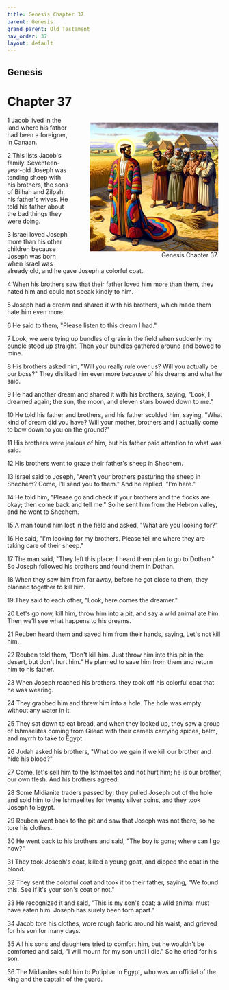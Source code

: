 ```yaml
---
title: Genesis Chapter 37
parent: Genesis
grand_parent: Old Testament
nav_order: 37
layout: default
---
```


## Genesis

# Chapter 37

<figure style="float: right; margin-right: 10px;">
    <img src="/assets/Image/Genesis/500/37.jpg" alt="Genesis Chapter 37" style="width: 300px; height: 300px; float: right;padding-left: 10px;"/>
    <figcaption style="clear: both;text-align: right;">Genesis Chapter 37.</figcaption>
</figure>
1 Jacob lived in the land where his father had been a foreigner, in Canaan.

2 This lists Jacob's family. Seventeen-year-old Joseph was tending sheep with his brothers, the sons of Bilhah and Zilpah, his father's wives. He told his father about the bad things they were doing.

3 Israel loved Joseph more than his other children because Joseph was born when Israel was already old, and he gave Joseph a colorful coat.

4 When his brothers saw that their father loved him more than them, they hated him and could not speak kindly to him.

5 Joseph had a dream and shared it with his brothers, which made them hate him even more.

6 He said to them, "Please listen to this dream I had."

7 Look, we were tying up bundles of grain in the field when suddenly my bundle stood up straight. Then your bundles gathered around and bowed to mine.

8 His brothers asked him, "Will you really rule over us? Will you actually be our boss?" They disliked him even more because of his dreams and what he said.

9 He had another dream and shared it with his brothers, saying, "Look, I dreamed again; the sun, the moon, and eleven stars bowed down to me."

10 He told his father and brothers, and his father scolded him, saying, "What kind of dream did you have? Will your mother, brothers and I actually come to bow down to you on the ground?"

11 His brothers were jealous of him, but his father paid attention to what was said.

12 His brothers went to graze their father's sheep in Shechem.

13 Israel said to Joseph, "Aren't your brothers pasturing the sheep in Shechem? Come, I'll send you to them." And he replied, "I'm here."

14 He told him, "Please go and check if your brothers and the flocks are okay; then come back and tell me." So he sent him from the Hebron valley, and he went to Shechem.

15 A man found him lost in the field and asked, "What are you looking for?"

16 He said, "I'm looking for my brothers. Please tell me where they are taking care of their sheep."

17 The man said, "They left this place; I heard them plan to go to Dothan." So Joseph followed his brothers and found them in Dothan.

18 When they saw him from far away, before he got close to them, they planned together to kill him.

19 They said to each other, "Look, here comes the dreamer."

20 Let's go now, kill him, throw him into a pit, and say a wild animal ate him. Then we'll see what happens to his dreams.

21 Reuben heard them and saved him from their hands, saying, Let's not kill him.

22 Reuben told them, "Don't kill him. Just throw him into this pit in the desert, but don't hurt him." He planned to save him from them and return him to his father.

23 When Joseph reached his brothers, they took off his colorful coat that he was wearing.

24 They grabbed him and threw him into a hole. The hole was empty without any water in it.

25 They sat down to eat bread, and when they looked up, they saw a group of Ishmaelites coming from Gilead with their camels carrying spices, balm, and myrrh to take to Egypt.

26 Judah asked his brothers, "What do we gain if we kill our brother and hide his blood?"

27 Come, let's sell him to the Ishmaelites and not hurt him; he is our brother, our own flesh. And his brothers agreed.

28 Some Midianite traders passed by; they pulled Joseph out of the hole and sold him to the Ishmaelites for twenty silver coins, and they took Joseph to Egypt.

29 Reuben went back to the pit and saw that Joseph was not there, so he tore his clothes.

30 He went back to his brothers and said, "The boy is gone; where can I go now?"

31 They took Joseph's coat, killed a young goat, and dipped the coat in the blood.

32 They sent the colorful coat and took it to their father, saying, "We found this. See if it's your son's coat or not."

33 He recognized it and said, "This is my son's coat; a wild animal must have eaten him. Joseph has surely been torn apart."

34 Jacob tore his clothes, wore rough fabric around his waist, and grieved for his son for many days.

35 All his sons and daughters tried to comfort him, but he wouldn't be comforted and said, "I will mourn for my son until I die." So he cried for his son.

36 The Midianites sold him to Potiphar in Egypt, who was an official of the king and the captain of the guard.


